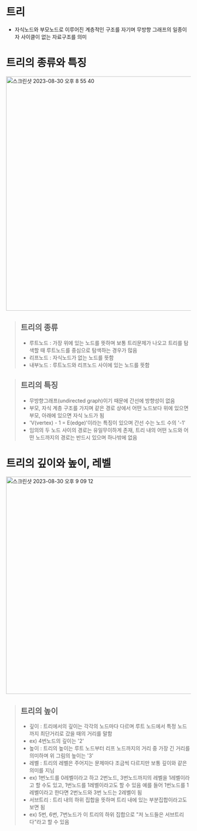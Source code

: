 # 트리
- 자식노드와 부모노드로 이루어진 계층적인 구조를 자기며 무방향 그래프의 일종이자 사이클이 없는 자료구조를 의미

# 트리의 종류와 특징
<img width="637" alt="스크린샷 2023-08-30 오후 8 55 40" src="https://github.com/ajhwan/Algorithm_study/assets/129160008/ae51c538-8142-4d4b-92fa-62a0bcdb6d94">

> ## 트리의 종류
> - 루트노드 : 가장 위에 있는 노드를 뜻하며 보통 트리문제가 나오고 트리를 탐색할 때 루트노드를 중심으로 탐색하는 경우가 많음
> - 리프노드 : 자식노드가 없는 노드를 뜻함
> - 내부노드 : 루트노드와 리프노드 사이에 있는 노드를 뜻함

> ## 트리의 특징
> - 무방향그래프(undirected graph)이기 때문에 간선에 방향성이 없음
> - 부모, 자식 계층 구조를 가지며 같은 경로 상에서 어떤 노드보다 위에 있으면 부모, 아래에 있으면 자식 노드가 됨
> - 'V(vertex) - 1 = E(edge)'이라는 특징이 있으며 간선 수는 노드 수의 '-1'
> - 임의의 두 노드 사이의 경로는 유일무이하게 존재, 트리 내의 어떤 노드와 어떤 노드까지의 경로는 반드시 있으며 하나밖에 없음

# 트리의 깊이와 높이, 레벨
<img width="591" alt="스크린샷 2023-08-30 오후 9 09 12" src="https://github.com/ajhwan/Algorithm_study/assets/129160008/f9288d65-4e03-4468-acdd-f28de6d6c389">

> ## 트리의 높이
> - 깊이 : 트리에서의 깊이는 각각의 노드마다 다르며 루트 노드에서 특정 노드까지 최단거리로 갔을 때의 거리를 말함
> - ex) 4번노드의 깊이는 '2'
> - 높이 : 트리의 높이는 루트 노드부터 리프 노드까지의 거리 중 가장 긴 거리를 의미하며 위 그림의 높이는 '3'
> - 레벨 : 트리의 레벨은 주어지는 문제마다 조금씩 다르지만 보통 깊이와 같은 의미를 지님
> - ex) 1번노드를 0레벨이라고 하고 2번노드, 3번노드까지의 레벨을 1레벨이라고 할 수도 있고, 1번노드를 1레벨이라고도 할 수 있음 예를 들어 1번노드를 1레벨이라고 한다면 2번노드와 3번 노드는 2레벨이 됨
> - 서브트리 : 트리 내의 하위 집합을 뜻하며 트리 내에 있는 부분집합이라고도 보면 됨
> - ex) 5번, 6번, 7번노드가 이 트리의 하위 집합으로 "저 노드들은 서브트리다"라고 할 수 있음

